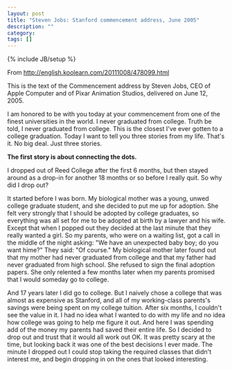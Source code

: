 ```yaml
---
layout: post
title: "Steven Jobs: Stanford commencement address, June 2005"
description: ""
category: 
tags: []
---
```

{% include JB/setup %}

From <http://english.koolearn.com/20111008/478099.html>

This is the text of the Commencement address by Steven Jobs, CEO of Apple Computer and of Pixar Animation Studios, delivered on June 12, 2005.

I am honored to be with you today at your commencement from one of the finest universities in the world. I never graduated from college. Truth be told, I never graduated from college. This is the closest I've ever gotten to a college graduation. Today I want to tell you three stories from my life. That's it. No big deal. Just three stories.

**The first story is about connecting the dots.**

I dropped out of Reed College after the first 6 months, but then stayed around as a drop-in for another 18 months or so before I really quit. So why did I drop out?

It started before I was born. My biological mother was a young, unwed college graduate student, and she decided to put me up for adoption. She felt very strongly that I should be adopted by college graduates, so everything was all set for me to be adopted at birth by a lawyer and his wife. Except that when I popped out they decided at the last minute that they really wanted a girl. So my parents, who were on a waiting list, got a call in the middle of the night asking: "We have an unexpected baby boy; do you want hime?" They said: "Of course." My biological mother later found out that my mother had never graduated from college and that my father had never graduated from high school. She refused to sign the final adoption papers. She only relented a few months later when my parents promised that I would someday go to college.

And 17 years later I did go to college. But I naively chose a college that was almost as expensive as Stanford, and all of my working-class parents's savings were being spent on my college tuition. After six months, I couldn't see the value in it. I had no idea what I wanted to do with my life and no idea how college was going to help me figure it out. And here I was spending add of the money my parents had saved their entire life. So I decided to drop out and trust that it would all work out OK. It was pretty scary at the time, but looking back it was one of the best decisions I ever made. The minute I dropped out I could stop taking the required classes that didn't interest me, and begin dropping in on the ones that looked interesting.


